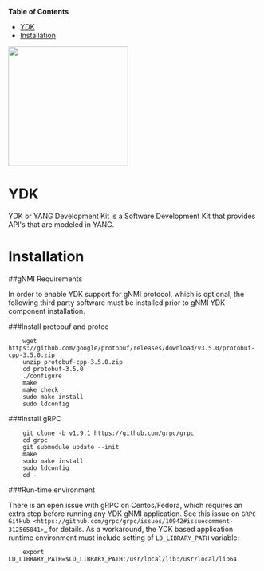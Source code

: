 <!-- START doctoc generated TOC please keep comment here to allow auto update -->
<!-- DON'T EDIT THIS SECTION, INSTEAD RE-RUN doctoc TO UPDATE -->
**Table of Contents**

- [YDK](#ydk)
- [Installation](#installation)

<!-- END doctoc generated TOC please keep comment here to allow auto update -->

<a href="https://github.com/CiscoDevNet/ydk-py"><img src="https://cloud.githubusercontent.com/assets/17089095/14834057/2e1fe270-0bb7-11e6-9e94-73dd7d71e87d.png" height="240" width="240" ></a>

# YDK

YDK or YANG Development Kit is a Software Development Kit that provides API's that are modeled in YANG.

# Installation

##gNMI Requirements

In order to enable YDK support for gNMI protocol, which is optional, the following third party software must be installed prior to gNMI YDK component installation.

###Install protobuf and protoc

```
    wget https://github.com/google/protobuf/releases/download/v3.5.0/protobuf-cpp-3.5.0.zip
    unzip protobuf-cpp-3.5.0.zip
    cd protobuf-3.5.0
    ./configure
    make
    make check
    sudo make install
    sudo ldconfig
```

###Install gRPC

```
    git clone -b v1.9.1 https://github.com/grpc/grpc
    cd grpc
    git submodule update --init
    make
    sudo make install
    sudo ldconfig
    cd -
```

###Run-time environment

There is an open issue with gRPC on Centos/Fedora, which requires an extra step before running any YDK gNMI application. See this issue on `GRPC GitHub <https://github.com/grpc/grpc/issues/10942#issuecomment-312565041>`_ 
for details. As a workaround, the YDK based application runtime environment must include setting of `LD_LIBRARY_PATH` variable:

```
    export LD_LIBRARY_PATH=$LD_LIBRARY_PATH:/usr/local/lib:/usr/local/lib64
```
